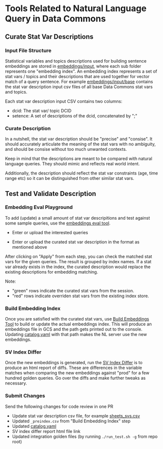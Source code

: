 # Tools Related to Natural Language Query in Data Commons

## Curate Stat Var Descriptions

### Input File Structure

Statistical variables and topics descriptions used for building sentence
embeddings are stored in [embeddings/input](./embeddings/input/), where each sub
folder represents one "embedding index". An embedding index represents a set of
stat vars / topics and their descriptions that are used together for vector
match of a query sentence. For example
[embeddings/input/base](./embeddings/input/base/) contains the stat var
description input csv files of all base Data Commons stat vars and topics.

Each stat var description input CSV contains two columns:

- dcid: The stat var/ topic DCID
- setence: A set of descriptions of the dcid, concatenated by ";"

### Curate Description

In a nutshell, the stat var description should be "precise" and "consise". It
should accurately articulate the meaning of the stat vars with no ambiguity, and
should be consise without too much unwanted contexts.

Keep in mind that the descriptions are meant to be compared with natural
language queries. They should mimic and reflects real world intent.

Additionally, the description should reflect the stat var constraints (age,
time range etc) so it can be distinguished from other similar stat vars.

## Test and Validate Description

### Embedding Eval Playground

To add (update) a small amount of stat var descripitions and test against some
sample queries, use the [embeddings eval
tool](https://autopush.datacommons.org/nl/eval/embeddings).

- Enter or upload the interested queries

- Enter or upload the curated stat var description in the format as mentioned
  above

After clicking on "Apply" from each step, you can check the matched stat vars
for the given queries. The result is grouped by index names. If a stat var
already exists in the index, the curated description would replace the existing
descriptions for embedding matching.

Note:

- "green" rows indicate the curated stat vars from the session.
- "red" rows indicate overriden stat vars from the existing index store.

### Build Embedding Index

Once you are satisfied with the curated stat vars, use [Build Embeddings
Tool](./embeddings/README.md) to build or update the actual embeddings index.
This will produce an embeddings file in GCS and the path gets printed out to the
console. Updating [catalog.yaml](../../deploy/nl/catalog.yaml) with that path
makes the NL server use the new embeddings.

### SV Index Differ

Once the new embeddings is generated, run the [SV Index
Differ](./svindex_differ/README.md) is to produce an html report of diffs. These
are differences in the variable matches when comparing the new embeddings
against "prod" for a few hundred golden queries. Go over the diffs and make
further tweaks as necessary.

### Submit Changes

Send the following changes for code review in one PR

- Update stat var description csv file, for example
  [sheets_svs.csv](./embeddings/input/base/sheets_svs.csv)
- Updated `_preindex.csv` from "Build Embedding Index" step
- Updated [catalog.yaml](../../deploy/nl/catalog.yaml)
- SV index differ report html file link
- Updated integration golden files (by running `./run_test.sh -g` from repo
  root)
